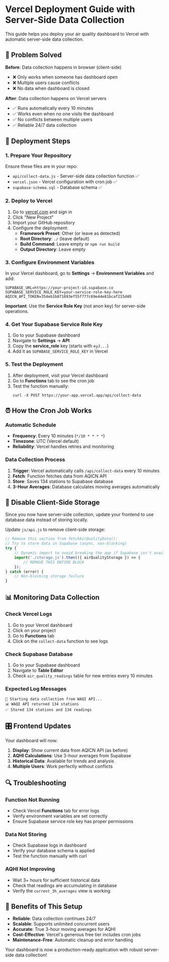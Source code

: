 # Vercel Deployment Guide with Server-Side Data Collection

This guide helps you deploy your air quality dashboard to Vercel with automatic server-side data collection.

## 🎯 **Problem Solved**

**Before**: Data collection happens in browser (client-side)
- ❌ Only works when someone has dashboard open
- ❌ Multiple users cause conflicts
- ❌ No data when dashboard is closed

**After**: Data collection happens on Vercel servers
- ✅ Runs automatically every 10 minutes
- ✅ Works even when no one visits the dashboard
- ✅ No conflicts between multiple users
- ✅ Reliable 24/7 data collection

## 🚀 **Deployment Steps**

### 1. **Prepare Your Repository**

Ensure these files are in your repo:
- `api/collect-data.js` - Server-side data collection function ✅
- `vercel.json` - Vercel configuration with cron job ✅
- `supabase-schema.sql` - Database schema ✅

### 2. **Deploy to Vercel**

1. Go to [vercel.com](https://vercel.com) and sign in
2. Click "New Project"
3. Import your GitHub repository
4. Configure the deployment:
   - **Framework Preset**: Other (or leave as detected)
   - **Root Directory**: `./` (leave default)
   - **Build Command**: Leave empty or `npm run build`
   - **Output Directory**: Leave empty

### 3. **Configure Environment Variables**

In your Vercel dashboard, go to **Settings** → **Environment Variables** and add:

```
SUPABASE_URL=https://your-project-id.supabase.co
SUPABASE_SERVICE_ROLE_KEY=your-service-role-key-here
AQICN_API_TOKEN=354eb1b871693ef55f777c69e44e81bcaf215d40
```

**Important**: Use the **Service Role Key** (not anon key) for server-side operations.

### 4. **Get Your Supabase Service Role Key**

1. Go to your Supabase dashboard
2. Navigate to **Settings** → **API**
3. Copy the **service_role** key (starts with `eyJ...`)
4. Add it as `SUPABASE_SERVICE_ROLE_KEY` in Vercel

### 5. **Test the Deployment**

1. After deployment, visit your Vercel dashboard
2. Go to **Functions** tab to see the cron job
3. Test the function manually:
   ```
   curl -X POST https://your-app.vercel.app/api/collect-data
   ```

## ⏰ **How the Cron Job Works**

### Automatic Schedule
- **Frequency**: Every 10 minutes (`*/10 * * * *`)
- **Timezone**: UTC (Vercel default)
- **Reliability**: Vercel handles retries and monitoring

### Data Collection Process
1. **Trigger**: Vercel automatically calls `/api/collect-data` every 10 minutes
2. **Fetch**: Function fetches data from AQICN API
3. **Store**: Saves 134 stations to Supabase database
4. **3-Hour Averages**: Database calculates moving averages automatically

## 🔧 **Disable Client-Side Storage**

Since you now have server-side collection, update your frontend to use database data instead of storing locally.

Update `js/api.js` to remove client-side storage:

```javascript
// Remove this section from fetchAirQualityData():
// Try to store data in Supabase (async, non-blocking)
try {
    // Dynamic import to avoid breaking the app if Supabase isn't available
    import('./storage.js').then(({ airQualityStorage }) => {
        // REMOVE THIS ENTIRE BLOCK
    });
} catch (error) {
    // Non-blocking storage failure
}
```

## 📊 **Monitoring Data Collection**

### Check Vercel Logs
1. Go to your Vercel dashboard
2. Click on your project
3. Go to **Functions** tab
4. Click on the `collect-data` function to see logs

### Check Supabase Database
1. Go to your Supabase dashboard
2. Navigate to **Table Editor**
3. Check `air_quality_readings` table for new entries every 10 minutes

### Expected Log Messages
```
🔄 Starting data collection from WAQI API...
📊 WAQI API returned 134 stations
✅ Stored 134 stations and 134 readings
```

## 🎛️ **Frontend Updates**

Your dashboard will now:
1. **Display**: Show current data from AQICN API (as before)
2. **AQHI Calculations**: Use 3-hour averages from Supabase
3. **Historical Data**: Available for trends and analysis
4. **Multiple Users**: Work perfectly without conflicts

## 🔍 **Troubleshooting**

### Function Not Running
- Check Vercel **Functions** tab for error logs
- Verify environment variables are set correctly
- Ensure Supabase service role key has proper permissions

### Data Not Storing
- Check Supabase logs in dashboard
- Verify your database schema is applied
- Test the function manually with curl

### AQHI Not Improving
- Wait 3+ hours for sufficient historical data
- Check that readings are accumulating in database
- Verify the `current_3h_averages` view is working

## 🎉 **Benefits of This Setup**

- **Reliable**: Data collection continues 24/7
- **Scalable**: Supports unlimited concurrent users
- **Accurate**: True 3-hour moving averages for AQHI
- **Cost-Effective**: Vercel's generous free tier includes cron jobs
- **Maintenance-Free**: Automatic cleanup and error handling

Your dashboard is now a production-ready application with robust server-side data collection!